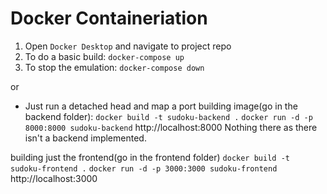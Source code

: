 # Docker Containeriation
1. Open `Docker Desktop` and navigate to project repo
2. To do a basic build: `docker-compose up`
3. To stop the emulation: `docker-compose down`

or 
- Just run a detached head and map a port 
building image(go in the backend folder): 
`docker build -t sudoku-backend .`
`docker run -d -p 8000:8000 sudoku-backend`
http://localhost:8000
Nothing there as there isn't a backend implemented.

building just the frontend(go in the frontend folder) 
`docker build -t sudoku-frontend .`
`docker run -d -p 3000:3000 sudoku-frontend`
http://localhost:3000